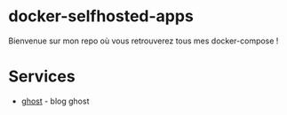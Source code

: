 # docker-selfhosted-apps

Bienvenue sur mon repo où vous retrouverez tous mes docker-compose !

# Services

* [ghost](ghost/) - blog ghost